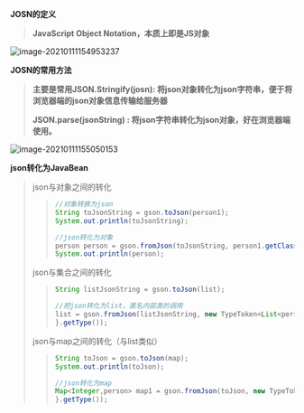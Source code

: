 

**JOSN的定义**

> **JavaScript Object Notation，本质上即是JS对象**

![image-20210111154953237](C:\Users\大梦\AppData\Roaming\Typora\typora-user-images\image-20210111154953237.png)

**JOSN的常用方法**

> **主要是常用JSON.Stringify(josn):   将json对象转化为json字符串，便于将浏览器端的json对象信息传输给服务器**
>
> **JSON.parse(jsonString)  : 将json字符串转化为json对象，好在浏览器端使用。**

![image-20210111155050153](C:\Users\大梦\AppData\Roaming\Typora\typora-user-images\image-20210111155050153.png)

**json转化为JavaBean**

> json与对象之间的转化
>
> > ```java
> > //对象转换为json
> > String toJsonString = gson.toJson(person1);
> > System.out.println(toJsonString);
> > 
> > //json转化为对象
> > person person = gson.fromJson(toJsonString, person1.getClass());
> > System.out.println(person);
> > ```
>
> json与集合之间的转化
>
> > ```java
> > String listJsonString = gson.toJson(list);
> > 
> > //把json转化为list，匿名内部类的调用
> > list = gson.fromJson(listJsonString, new TypeToken<List<person>>() {
> > }.getType());
> > ```
>
> json与map之间的转化（与list类似）
>
> > ```java
> > String toJson = gson.toJson(map);
> > System.out.println(toJson);
> > 
> > //json转化为map
> > Map<Integer,person> map1 = gson.fromJson(toJson, new TypeToken<HashMap<Integer, person>>() {
> > }.getType());
> > ```

